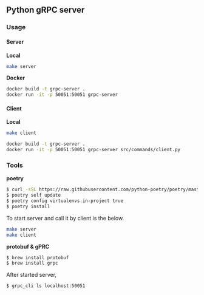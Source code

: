 ## Python gRPC server

### Usage 
#### Server

**Local**

```bash 
make server 
```

**Docker**

```bash 
docker build -t grpc-server .
docker run -it -p 50051:50051 grpc-server
```

#### Client 

**Local**

```bash 
make client 
```

```bash
docker build -t grpc-server .
docker run -it -p 50051:50051 grpc-server src/commands/client.py
```

### Tools 

**poetry**

```bash
$ curl -sSL https://raw.githubusercontent.com/python-poetry/poetry/master/get-poetry.py | python3
$ poetry self update
$ poetry config virtualenvs.in-project true
$ poetry install
```

To start server and call it by client is the below.

```bash 
make server 
make client 
```

**protobuf & gPRC**

```bash
$ brew install protobuf
$ brew install grpc
```

After started server, 

```bash 
$ grpc_cli ls localhost:50051
```
